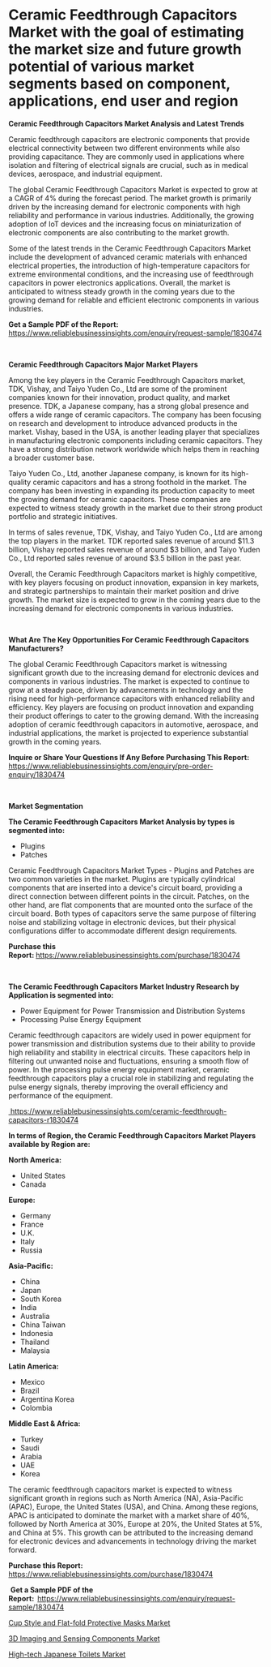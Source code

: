 <p><h1>Ceramic Feedthrough Capacitors Market with the goal of estimating the market size and future growth potential of various market segments based on component, applications, end user and region</h1></p><p><strong>Ceramic Feedthrough Capacitors Market Analysis and Latest Trends</strong></p>
<p><p>Ceramic feedthrough capacitors are electronic components that provide electrical connectivity between two different environments while also providing capacitance. They are commonly used in applications where isolation and filtering of electrical signals are crucial, such as in medical devices, aerospace, and industrial equipment.</p><p>The global Ceramic Feedthrough Capacitors Market is expected to grow at a CAGR of 4% during the forecast period. The market growth is primarily driven by the increasing demand for electronic components with high reliability and performance in various industries. Additionally, the growing adoption of IoT devices and the increasing focus on miniaturization of electronic components are also contributing to the market growth.</p><p>Some of the latest trends in the Ceramic Feedthrough Capacitors Market include the development of advanced ceramic materials with enhanced electrical properties, the introduction of high-temperature capacitors for extreme environmental conditions, and the increasing use of feedthrough capacitors in power electronics applications. Overall, the market is anticipated to witness steady growth in the coming years due to the growing demand for reliable and efficient electronic components in various industries.</p></p>
<p><strong>Get a Sample PDF of the Report:&nbsp;</strong> <a href="https://www.reliablebusinessinsights.com/enquiry/request-sample/1830474">https://www.reliablebusinessinsights.com/enquiry/request-sample/1830474</a></p>
<p>&nbsp;</p>
<p><strong>Ceramic Feedthrough Capacitors Major Market Players</strong></p>
<p><p>Among the key players in the Ceramic Feedthrough Capacitors market, TDK, Vishay, and Taiyo Yuden Co., Ltd are some of the prominent companies known for their innovation, product quality, and market presence. TDK, a Japanese company, has a strong global presence and offers a wide range of ceramic capacitors. The company has been focusing on research and development to introduce advanced products in the market. Vishay, based in the USA, is another leading player that specializes in manufacturing electronic components including ceramic capacitors. They have a strong distribution network worldwide which helps them in reaching a broader customer base.</p><p>Taiyo Yuden Co., Ltd, another Japanese company, is known for its high-quality ceramic capacitors and has a strong foothold in the market. The company has been investing in expanding its production capacity to meet the growing demand for ceramic capacitors. These companies are expected to witness steady growth in the market due to their strong product portfolio and strategic initiatives.</p><p>In terms of sales revenue, TDK, Vishay, and Taiyo Yuden Co., Ltd are among the top players in the market. TDK reported sales revenue of around $11.3 billion, Vishay reported sales revenue of around $3 billion, and Taiyo Yuden Co., Ltd reported sales revenue of around $3.5 billion in the past year.</p><p>Overall, the Ceramic Feedthrough Capacitors market is highly competitive, with key players focusing on product innovation, expansion in key markets, and strategic partnerships to maintain their market position and drive growth. The market size is expected to grow in the coming years due to the increasing demand for electronic components in various industries.</p></p>
<p>&nbsp;</p>
<p><strong>What Are The Key Opportunities For Ceramic Feedthrough Capacitors Manufacturers?</strong></p>
<p><p>The global Ceramic Feedthrough Capacitors market is witnessing significant growth due to the increasing demand for electronic devices and components in various industries. The market is expected to continue to grow at a steady pace, driven by advancements in technology and the rising need for high-performance capacitors with enhanced reliability and efficiency. Key players are focusing on product innovation and expanding their product offerings to cater to the growing demand. With the increasing adoption of ceramic feedthrough capacitors in automotive, aerospace, and industrial applications, the market is projected to experience substantial growth in the coming years.</p></p>
<p><strong>Inquire or Share Your Questions If Any Before Purchasing This Report:</strong> <a href="https://www.reliablebusinessinsights.com/enquiry/pre-order-enquiry/1830474">https://www.reliablebusinessinsights.com/enquiry/pre-order-enquiry/1830474</a></p>
<p>&nbsp;</p>
<p><strong>Market Segmentation</strong></p>
<p><strong>The Ceramic Feedthrough Capacitors Market Analysis by types is segmented into:</strong></p>
<p><ul><li>Plugins</li><li>Patches</li></ul></p>
<p><p>Ceramic Feedthrough Capacitors Market Types - Plugins and Patches are two common varieties in the market. Plugins are typically cylindrical components that are inserted into a device's circuit board, providing a direct connection between different points in the circuit. Patches, on the other hand, are flat components that are mounted onto the surface of the circuit board. Both types of capacitors serve the same purpose of filtering noise and stabilizing voltage in electronic devices, but their physical configurations differ to accommodate different design requirements.</p></p>
<p><strong>Purchase this Report:&nbsp;</strong><a href="https://www.reliablebusinessinsights.com/purchase/1830474">https://www.reliablebusinessinsights.com/purchase/1830474</a></p>
<p>&nbsp;</p>
<p><strong>The Ceramic Feedthrough Capacitors Market Industry Research by Application is segmented into:</strong></p>
<p><ul><li>Power Equipment for Power Transmission and Distribution Systems</li><li>Processing Pulse Energy Equipment</li></ul></p>
<p><p>Ceramic feedthrough capacitors are widely used in power equipment for power transmission and distribution systems due to their ability to provide high reliability and stability in electrical circuits. These capacitors help in filtering out unwanted noise and fluctuations, ensuring a smooth flow of power. In the processing pulse energy equipment market, ceramic feedthrough capacitors play a crucial role in stabilizing and regulating the pulse energy signals, thereby improving the overall efficiency and performance of the equipment.</p></p>
<p><a href="https://www.reliablebusinessinsights.com/ceramic-feedthrough-capacitors-r1830474">&nbsp;https://www.reliablebusinessinsights.com/ceramic-feedthrough-capacitors-r1830474</a></p>
<p><strong>In terms of Region, the Ceramic Feedthrough Capacitors Market Players available by Region are:</strong></p>
<p>
    <p> <strong> North America: </strong>
        <ul>
            <li>United States</li>
            <li>Canada</li>
        </ul>
        </p> 
    <p> <strong> Europe: </strong>
        <ul>
            <li>Germany</li>
            <li>France</li>
            <li>U.K.</li>
            <li>Italy</li>
            <li>Russia</li>
        </ul>
        </p> 
    <p> <strong> Asia-Pacific: </strong>
        <ul>
            <li>China</li>
            <li>Japan</li>
            <li>South Korea</li>
            <li>India</li>
            <li>Australia</li>
            <li>China Taiwan</li>
            <li>Indonesia</li>
            <li>Thailand</li>
            <li>Malaysia</li>
        </ul>
        </p> 
    <p> <strong> Latin America: </strong>
        <ul>
            <li>Mexico</li>
            <li>Brazil</li>
            <li>Argentina Korea</li>
            <li>Colombia</li>
        </ul>
        </p> 
    <p> <strong> Middle East & Africa: </strong>
        <ul>
            <li>Turkey</li>
            <li>Saudi</li>
            <li>Arabia</li>
            <li>UAE</li>
            <li>Korea</li>
        </ul>
    </p>
    </p>
<p><p>The ceramic feedthrough capacitors market is expected to witness significant growth in regions such as North America (NA), Asia-Pacific (APAC), Europe, the United States (USA), and China. Among these regions, APAC is anticipated to dominate the market with a market share of 40%, followed by North America at 30%, Europe at 20%, the United States at 5%, and China at 5%. This growth can be attributed to the increasing demand for electronic devices and advancements in technology driving the market forward.</p></p>
<p><strong>Purchase this Report: </strong><a href="https://www.reliablebusinessinsights.com/purchase/1830474">https://www.reliablebusinessinsights.com/purchase/1830474</a></p>
<p>&nbsp;<strong>Get a Sample PDF of the Report:&nbsp;&nbsp;</strong><a href="https://www.reliablebusinessinsights.com/enquiry/request-sample/1830474">https://www.reliablebusinessinsights.com/enquiry/request-sample/1830474</a></p>
<p><strong></strong></p>
<p><p><a href="https://github.com/AKSHATREPORTPRIME/Market-Research-Report-List-5/blob/main/cup-style-and-flat-fold-protective-masks-market.md">Cup Style and Flat-fold Protective Masks Market</a></p><p><a href="https://medium.com/@cukilcantik89/insights-into-the-3d-imaging-and-sensing-components-market-size-which-is-expanding-with-a-10-9-0b4af151f9e8">3D Imaging and Sensing Components Market</a></p><p><a href="https://github.com/indrystar/Market-Research-Report-List-4/blob/main/high-tech-japanese-toilets-market.md">High-tech Japanese Toilets Market</a></p></p>